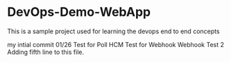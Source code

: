 # DevOps-Demo-WebApp
This is a sample project used for learning the devops end to end concepts

my intial commit 01/26
Test for Poll HCM 
Test for Webhook 
Webhook Test 2 
Adding fifth line to this file.
